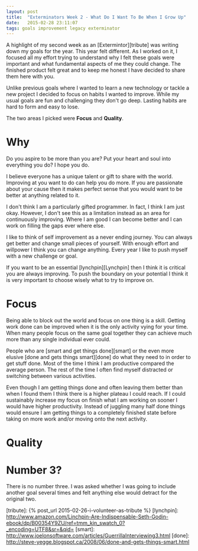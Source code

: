 ```yaml
---
layout: post
title:  "Exterminators Week 2 - What Do I Want To Be When I Grow Up"
date:   2015-02-28 23:11:07
tags: goals improvement legacy exterminator
---
```


A highlight of my second week as an [Extermintor][tribute] was writing down my
goals for the year. This year felt different. As I worked on it, I focused all
my effort trying to understand why I felt these goals were important and what
fundamental aspects of me they could change. The finished product felt great
and to keep me honest I have decided to share them here with you.

Unlike previous goals where I wanted to learn a new technology or tackle a new
project I decided to focus on habits I wanted to improve. While my usual goals
are fun and challenging they don't go deep. Lasting habits are hard to form and
easy to lose.

The two areas I picked were **Focus** and **Quality**.

Why
===============================================================================

Do you aspire to be more than you are? Put your heart and soul into everything
you do? I hope you do.

I believe everyone has a unique talent or gift to share with the world.
Improving at you want to do can help you do more. If you are passionate about
your cause then it makes perfect sense that you would want to be better at
anything related to it.

I don't think I am a particularly gifted programmer. In fact, I think I am just
okay. However, I don't see this as a limitation instead as an area for
continuously improving. Where I am good I can become better and I can work on
filling the gaps ever where else.

I like to think of self improvement as a never ending journey. You can always
get better and change small pieces of yourself. With enough effort and
willpower I think you can change anything. Every year I like to push myself
with a new challenge or goal.

If you want to be an essential [lynchpin][Lynchpin] then I think it is critical
you are always improving. To push the boundary on your potential I think it is
very important to choose wisely what to try to improve on.

Focus
===============================================================================

Being able to block out the world and focus on one thing is a skill. Getting
work done can be improved when it is the only activity vying for your time.
When many people focus on the same goal together they can achieve much more
than any single individual ever could.

People who are [smart and get things done][smart] or the even more elusive
[done and gets things smart][done] do what they need to in order to get stuff
done. Most of the time I think I am productive compared the average person. The
rest of the time I often find myself distracted or switching between various
activities.

Even though I am getting things done and often leaving them better than when I
found them I think there is a higher plateau I could reach. If I could
sustainably increase my focus on finish what I am working on sooner I would
have higher productivity. Instead of juggling many half done things would
ensure I am getting things to a completely finished state before taking on more
work and/or moving onto the next activity.

Quality
===============================================================================

Number 3?
===============================================================================

There is no number three. I was asked whether I was going to include another
goal several times and felt anything else would detract for the original two.


[tribute]: {% post_url 2015-02-26-i-volunteer-as-tribute %}
[lynchpin]: http://www.amazon.com/Linchpin-Are-Indispensable-Seth-Godin-ebook/dp/B00354Y9ZU/ref=tmm_kin_swatch_0?_encoding=UTF8&sr=&qid=
[smart]: http://www.joelonsoftware.com/articles/GuerrillaInterviewing3.html
[done]: http://steve-yegge.blogspot.ca/2008/06/done-and-gets-things-smart.html